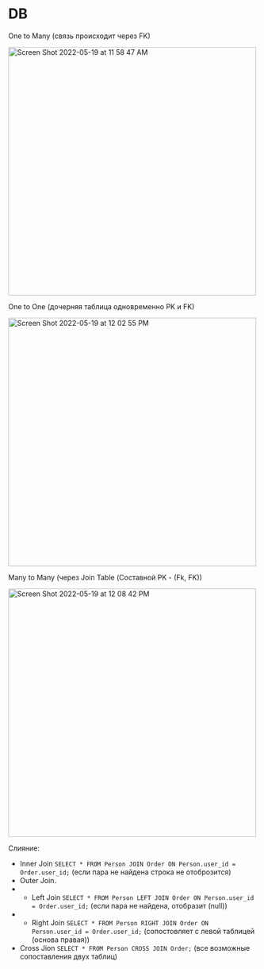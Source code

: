 # DB

One to Many (связь происходит через FK)

<img width="500" alt="Screen Shot 2022-05-19 at 11 58 47 AM" src="https://user-images.githubusercontent.com/92088165/169255312-844ea364-be1c-485d-afc4-d446351c57b1.png">

One to One (дочерняя таблица одновременно PK и FK)

<img width="500" alt="Screen Shot 2022-05-19 at 12 02 55 PM" src="https://user-images.githubusercontent.com/92088165/169256150-8b1fb79f-72d3-476e-9ce7-da27aab0654d.png">

Many to Many (через Join Table (Составной PK - (Fk, FK))

<img width="500" alt="Screen Shot 2022-05-19 at 12 08 42 PM" src="https://user-images.githubusercontent.com/92088165/169257476-f2535d0e-534b-485f-ac93-bc40290e2c0b.png">

Слияние:
- Inner Join ```SELECT * FROM Person JOIN Order ON Person.user_id = Order.user_id;``` (если пара не найдена строка не отоброзится)
- Outer Join. 
- - Left Join ```SELECT * FROM Person LEFT JOIN Order ON Person.user_id = Order.user_id;``` (если пара не найдена, отобразит (null))
- - Right Join ```SELECT * FROM Person RIGHT JOIN Order ON Person.user_id = Order.user_id;``` (сопостовляет с левой таблицей (основа правая))
- Cross Jion ```SELECT * FROM Person CROSS JOIN Order;``` (все возможные сопоставления двух таблиц)
